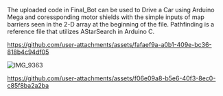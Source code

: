The uploaded code in Final_Bot can be used to Drive a Car using Arduino Mega and coressponding motor shields with the simple inputs of map barriers seen in the 2-D array at the beginning of the file.
Pathfinding is a reference file that utilizes AStarSearch in Arduino C. 


https://github.com/user-attachments/assets/fafaef9a-a0b1-409e-bc36-818b4c94df05


![IMG_9363](https://github.com/user-attachments/assets/fefbb1aa-4b25-45e1-a863-3f98de450220)




https://github.com/user-attachments/assets/f06e09a8-b5e6-40f3-8ec0-c85f8ba2a2ba


